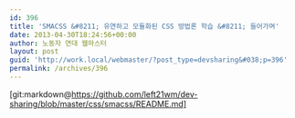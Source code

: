 ```yaml
---
id: 396
title: 'SMACSS &#8211; 유연하고 모듈화된 CSS 방법론 학습 &#8211; 들어가며'
date: 2013-04-30T18:24:56+00:00
author: 노동자 연대 웹마스터
layout: post
guid: 'http://work.local/webmaster/?post_type=devsharing&#038;p=396'
permalink: /archives/396
---
```

[git:markdown@https://github.com/left21wm/dev-sharing/blob/master/css/smacss/README.md]